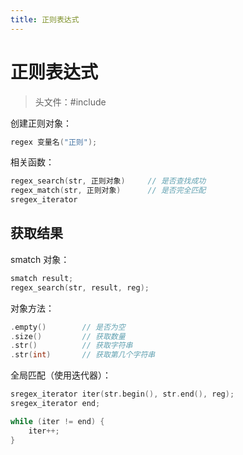 ```yaml
---
title: 正则表达式
---
```


# 正则表达式

> 头文件：#include <regex>

创建正则对象：

```cpp
regex 变量名("正则");
```

相关函数：

```cpp
regex_search(str, 正则对象)		// 是否查找成功
regex_match(str, 正则对象)		// 是否完全匹配
sregex_iterator
```

## 获取结果

smatch 对象：

```cpp
smatch result;
regex_search(str, result, reg);
```

对象方法：

```cpp
.empty()		// 是否为空
.size()			// 获取数量
.str()			// 获取字符串
.str(int)		// 获取第几个字符串
```

全局匹配（使用迭代器）：

```cpp
sregex_iterator iter(str.begin(), str.end(), reg);
sregex_iterator end;

while (iter != end) {
    iter++;
}
```
